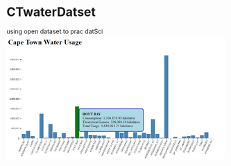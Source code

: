 # CTwaterDatset
using open dataset to prac datSci
![Alt text](/pix/graph2016-V2.jpg?raw=true "Water Consumption 2016")
